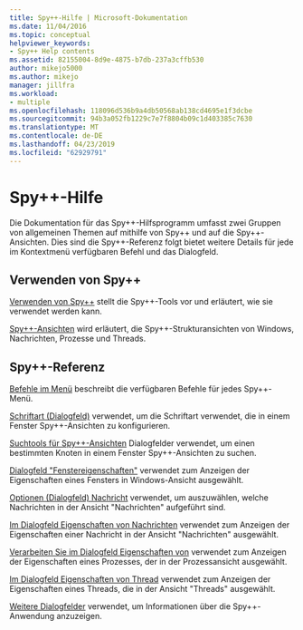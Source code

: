 ```yaml
---
title: Spy++-Hilfe | Microsoft-Dokumentation
ms.date: 11/04/2016
ms.topic: conceptual
helpviewer_keywords:
- Spy++ Help contents
ms.assetid: 82155004-8d9e-4875-b7db-237a3cffb530
author: mikejo5000
ms.author: mikejo
manager: jillfra
ms.workload:
- multiple
ms.openlocfilehash: 118096d536b9a4db50568ab138cd4695e1f3dcbe
ms.sourcegitcommit: 94b3a052fb1229c7e7f8804b09c1d403385c7630
ms.translationtype: MT
ms.contentlocale: de-DE
ms.lasthandoff: 04/23/2019
ms.locfileid: "62929791"
---
```

# <a name="spy-help"></a>Spy++-Hilfe
Die Dokumentation für das Spy++-Hilfsprogramm umfasst zwei Gruppen von allgemeinen Themen auf mithilfe von Spy++ und auf die Spy++-Ansichten. Dies sind die Spy++-Referenz folgt bietet weitere Details für jede im Kontextmenü verfügbaren Befehl und das Dialogfeld.

## <a name="using-spy"></a>Verwenden von Spy++
 [Verwenden von Spy++](../debugger/using-spy-increment.md) stellt die Spy++-Tools vor und erläutert, wie sie verwendet werden kann.

 [Spy++-Ansichten](../debugger/spy-increment-views.md) wird erläutert, die Spy++-Strukturansichten von Windows, Nachrichten, Prozesse und Threads.

## <a name="spy-reference"></a>Spy++-Referenz
 [Befehle im Menü](../debugger/menu-commands.md) beschreibt die verfügbaren Befehle für jedes Spy++-Menü.

 [Schriftart (Dialogfeld)](../debugger/font-dialog-box-microsoft-spy-increment-help.md) verwendet, um die Schriftart verwendet, die in einem Fenster Spy++-Ansichten zu konfigurieren.

 [Suchtools für Spy++-Ansichten](../debugger/search-tools-for-spy-increment-views.md) Dialogfelder verwendet, um einen bestimmten Knoten in einem Fenster Spy++-Ansichten zu suchen.

 [Dialogfeld "Fenstereigenschaften"](../debugger/window-properties-dialog-box.md) verwendet zum Anzeigen der Eigenschaften eines Fensters in Windows-Ansicht ausgewählt.

 [Optionen (Dialogfeld) Nachricht](../debugger/message-options-dialog-box.md) verwendet, um auszuwählen, welche Nachrichten in der Ansicht "Nachrichten" aufgeführt sind.

 [Im Dialogfeld Eigenschaften von Nachrichten](../debugger/message-properties-dialog-box.md) verwendet zum Anzeigen der Eigenschaften einer Nachricht in der Ansicht "Nachrichten" ausgewählt.

 [Verarbeiten Sie im Dialogfeld Eigenschaften von](../debugger/process-properties-dialog-box.md) verwendet zum Anzeigen der Eigenschaften eines Prozesses, der in der Prozessansicht ausgewählt.

 [Im Dialogfeld Eigenschaften von Thread](../debugger/thread-properties-dialog-box.md) verwendet zum Anzeigen der Eigenschaften eines Threads, die in der Ansicht "Threads" ausgewählt.

 [Weitere Dialogfelder](../debugger/other-dialog-boxes.md) verwendet, um Informationen über die Spy++-Anwendung anzuzeigen.